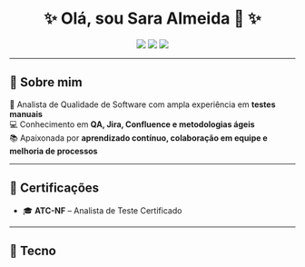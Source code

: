 <h1 align="center">✨ Olá, sou Sara Almeida 👋 ✨</h1>

<p align="center">
  <img src="https://img.shields.io/badge/QA%20Analyst-Software%20Testing-blue?style=for-the-badge" />
  <img src="https://img.shields.io/badge/Status-Always%20Learning-yellow?style=for-the-badge" />
  <img src="https://img.shields.io/badge/Focus-Quality%20Assurance-green?style=for-the-badge" />
</p>

---

## 📌 Sobre mim
🎯 Analista de Qualidade de Software com ampla experiência em **testes manuais**  
💻 Conhecimento em **QA, Jira, Confluence e metodologias ágeis**  
📚 Apaixonada por **aprendizado contínuo, colaboração em equipe e melhoria de processos**  

---

## 📜 Certificações
- 🎓 **ATC-NF** – Analista de Teste Certificado  

---

## 🚀 Tecno

